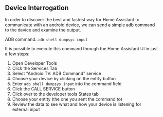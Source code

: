 ## Device Interrogation
In order to discover the best and fastest way for Home Assistant to communicate with an android device, we can send a simple adb command to the device and examine the output.

ADB command: `adb shell dumpsys input`

It is possible to execute this command through the Home Assistant UI in just a few steps:
1. Open Developer Tools
1. Click the Services Tab
1. Select "Android TV: ADB Command" service
1. Choose your device by clicking on the entity button
1. Enter `adb shell dumpsys input` into the command field
1. Click the CALL SERVICE button
1. Click over to the developer tools States tab
1. Choose your entity (the one you sent the command to)
1. Review the data to see what and how your device is listening for external input